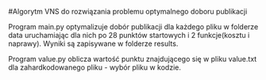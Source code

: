#Algorytm VNS do rozwiązania problemu optymalnego doboru publikacji

Program main.py optymalizuje dobór publikacji dla każdego pliku w folderze data uruchamiając dla nich po 28 punktów startowych i 2 funkcje(kosztu i naprawy). Wyniki są zapisywane w folderze results.

Program value.py oblicza wartość punktu znajdującego się w pliku value.txt dla zahardkodowanego pliku - wybór pliku w kodzie.